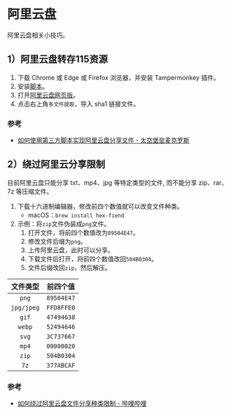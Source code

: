 # 阿里云盘


阿里云盘相关小技巧。

<!--more-->

## 1）阿里云盘转存115资源

1. 下载 Chrome 或 Edge 或 Firefox 浏览器，并安装 Tampermonkey 插件。
2. 安装[脚本](https://bbs.tampermonkey.net.cn/thread-427-1-1.html)。
3. 打开[阿里云盘网页版](https://www.aliyundrive.com/drive)。
4. 点击右上角`多文件提取`，导入 sha1 链接文件。

### 参考

- [如何使用第三方脚本实现阿里云盘分享文件 - 太空堡垒麦克罗斯](https://saylinrick.icu/index.php/2021/04/12/%e9%98%bf%e9%87%8c%e4%ba%91%e5%88%86%e4%ba%ab/)

## 2）绕过阿里云分享限制

目前阿里云盘只能分享 txt、mp4、jpg 等特定类型的文件, 而不能分享 zip、rar、7z 等压缩文件。

1. 下载十六进制编辑器，修改前四个数值就可以改变文件种类。
    - macOS：`brew install hex-fiend`
2. 示例：将`zip`文件伪装成`png`文件。
    1. 打开文件，将前四个数值改为`89504E47`。
    2. 修改文件后缀为`png`。
    3. 上传阿里云盘，此时可以分享。
    4. 下载文件后打开，将前四个数值改回`504B0304`。
    5. 文件后缀改回`zip`，然后解压。

|文件类型|前四个值|
|:---:|:---:|
|`png`|`89504E47`|
|`jpg/jpeg`|`FFD8FFE0`|
|`gif`|`47494638`|
|`webp`|`52494646`|
|`svg`|`3C737667`|
|`mp4`|`00000020`|
|`zip`|`504B0304`|
|`7z`|`377ABCAF`|

### 参考

- [如何绕过阿里云盘文件分享种类限制 - 哔哩哔哩](https://www.bilibili.com/read/cv12436193)

